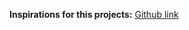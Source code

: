 **Inspirations for this projects:**
[Github link](https://github.com/prabinmagar/product-detail-card-slider)
